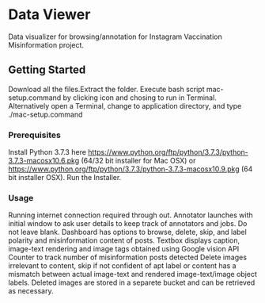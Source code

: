 # Data Viewer

Data visualizer for browsing/annotation for Instagram Vaccination Misinformation project.

## Getting Started

Download all the files.Extract the folder. 
Execute bash script mac-setup.command by clicking icon and chosing to run in Terminal. Alternatively open a Terminal, change to application directory, and type ./mac-setup.command

### Prerequisites

Install Python 3.7.3 here https://www.python.org/ftp/python/3.7.3/python-3.7.3-macosx10.6.pkg (64/32 bit installer for Mac OSX) or https://www.python.org/ftp/python/3.7.3/python-3.7.3-macosx10.9.pkg (64 bit installer OSX). 
Run the Installer.

### Usage

Running internet connection required through out.
Annotator launches with initial window to ask user details to keep track of annotators and jobs. Do not leave blank. 
Dashboard has options to browse, delete, skip, and label polarity and misinformation content of posts.
Textbox displays caption, image-text rendering and image tags obtained using Google vision API
Counter to track number of misinformation posts detected
Delete images irrelevant to content, skip if not confident of apt label or content has a mismatch between actual image-text and rendered image-text/image object labels.
Deleted images are stored in a separete bucket and can be retrieved as necessary. 

